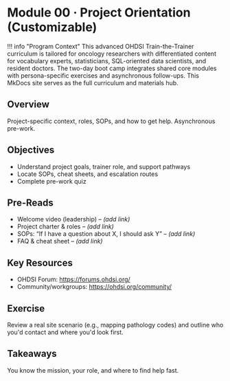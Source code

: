 # Module 00 · Project Orientation (Customizable)

!!! info "Program Context"
    This advanced OHDSI Train-the-Trainer curriculum is tailored for oncology researchers with differentiated content for vocabulary experts, statisticians, SQL-oriented data scientists, and resident doctors. The two-day boot camp integrates shared core modules with persona-specific exercises and asynchronous follow-ups. This MkDocs site serves as the full curriculum and materials hub.

## Overview
Project-specific context, roles, SOPs, and how to get help. Asynchronous pre-work.

## Objectives
- Understand project goals, trainer role, and support pathways
- Locate SOPs, cheat sheets, and escalation routes
- Complete pre-work quiz

## Pre-Reads
- Welcome video (leadership) – *(add link)*
- Project charter & roles – *(add link)*
- SOPs: “If I have a question about X, I should ask Y” – *(add link)*
- FAQ & cheat sheet – *(add link)*

## Key Resources
- OHDSI Forum: <https://forums.ohdsi.org/>
- Community/workgroups: <https://ohdsi.org/community/>

## Exercise
Review a real site scenario (e.g., mapping pathology codes) and outline who you'd contact and where you'd look first.

## Takeaways
You know the mission, your role, and where to find help fast.
